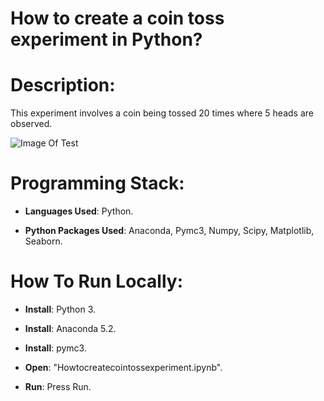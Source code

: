 # How to create a coin toss experiment in Python? 

# Description:

This experiment involves a coin being tossed 20 times where 5 heads are observed. 

![Image Of Test](https://github.com/al11588/HowToCreateCoinTossExperiment/blob/master/image.png)

# Programming Stack: 
*	**Languages Used**: Python.

*	**Python Packages Used**: Anaconda, Pymc3, Numpy, Scipy, Matplotlib, Seaborn.

# How To Run Locally:

*	**Install**: Python 3.

*	**Install**: Anaconda 5.2.

*	**Install**: pymc3.

*	**Open**: "Howtocreatecointossexperiment.ipynb".

*	**Run**: Press Run.
